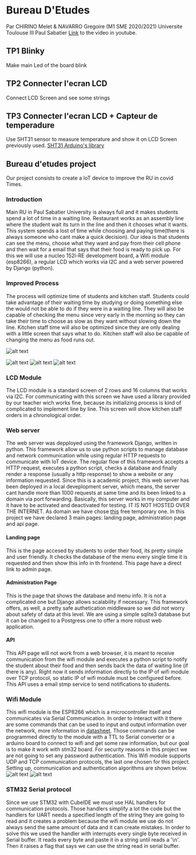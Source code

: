# Bureau D'Etudes
Par CHIRINO Melet & NAVARRO Gregoire 
(M1 SME 2020/2021)
Universite Toulouse III Paul Sabatier
[Link](https://youtu.be/tHxiUkCK4A0) to the video in youtube.
## TP1 Blinky
Make main Led of the board blink 
## TP2 Connecter l'ecran LCD
Connect LCD Screen and see some strings
## TP3 Connecter l'ecran LCD + Capteur de temperadure
Use SHT31 sensor to measure temperature and show it on LCD Screen previously used.
[SHT31 Arduino's library](https://github.com/Seeed-Studio/Grove_SHT31_Temp_Humi_Sensor "Arduino's Library")
## Bureau d'etudes project
Our project consists to create a IoT device to improve the RU in covid Times. 
### Introduction
Main RU in Paul Sabatier University is always full and it makes students spend a lot of time in a waiting line. Restaurant works as an assembly line where the student wait its turn in the line and then it chooses what it wants. This system spends a lost of time while choosing and paying time(there is always someone who cant make a quick decision). Our idea is that students can see the menu, choose what they want and pay from their cell phone and then wait for a email that says that their food is ready to pick up. For this we will use a nucleo 152l-RE development board, a Wifi module (esp8266), a regular LCD which works via I2C and a web server powered by Django (python).
### Improved Process 
The process will optimize time of students and kitchen staff. Students could take advantage of their waiting time by studying or doing something else the would not be able to do if they were in a waiting line. They will also be capable of checking the menu since very early in the morning so they can take their time to choose as slow as they want without slowing down the line. 
Kitchen staff time will also be optimized since they are only dealing with a little screen that says what to do. Kitchen staff will also be capable of changing the menu as food runs out.

![alt text](/uml/use_case.png)

![alt text](/uml/regarder_menu.png)
![alt text](/uml/commander_formule.png)
![alt text](/uml/modifier_menu.png)
### LCD Module
The LCD module is a standard screen of 2 rows and 16 columns that works via I2C. For communicating with this screen we have used a library provided by our teacher wich works fine, because its initializing process is kind of complicated to implement line by line. This screen will show kitchen staff orders in a chronological order. 
### Web server
The web server was depployed using the framework Django, written in python. This framework allow us to use python scripts to manage database and network communication while using regular HTTP requests to communicate with IoT device.
The regular flow of this framework accepts a HTTP request, executes a python script, checks a database and finally render a response (usually a http response) to show a website or any information requested.
Since this is a academic project, this web server has been deployed in a local deveplopment server, which means, the server cant handle more than 1000 requests at same time and its been linked to a domain via port forwarding. Basically, this server works in my computer and it have to be activated and deactivated for testing. IT IS NOT HOSTED OVER THE INTERNET.
As domain we have chose [this](http://projetbe.serveblog.net) free temporary one. In this project we have declared 3 main pages: landing page, administration page and api page.
#### Landing page
This is the page accesed by students to order their food, its pretty simple and user friendly. It checks the database of the menu every single time it is requested and then show this info in th frontend.
This page have a direct link to admin page.
#### Administration Page
This is the page that shows the database and menu info. It is not a complicated one but Django allows scalability if necessary. This framework offers, as well, a pretty safe authetication middleware so we did not worry about safety of data at this level.
We are using a simple sqlite3 database but it can be changed to a Postgress one to offer a more robust web application.
#### API
This API page will not work from a web browser, it is meant to receive communication from the wifi module and executes a python script to notify the student about their food and then sends back the data of waiting line (if there is any). Right now it sends information directly to the IP of wifi module over TCP protocol, so static IP of wifi module must be configured before.
This API uses a email stmp service to send notifications to students.
### Wifi Module
This wifi module is the ESP8266 which is a microcontroller itself and communicates via Serial Communication. In order to interact with it there are some commands that can be used to input and output information over the network, more information in [datasheet](https://www.espressif.com/sites/default/files/documentation/0a-esp8266ex_datasheet_en.pdf). Those commands can be programmed directly to the module with a TTL to Serial converter or a arduino board to connect to wifi and get some raw information, but our goal is to make it work with stm32 board. For security reasons in this project we are not going to set any password authentication. 
This Wifi module supports UDP and TCP communication protocols, the last one chosen for this project. Setting up, communication and authentication algorithms are shown below.
![alt text](/uml/flowchart.png)
![alt text](/uml/flowchart_send.png)
### STM32 Serial protocol
Since we use STM32 with CubeIDE we must use HAL handlers for communication protocols. Those handlers simplify a lot the code but the handlers for UART needs a specified length of the string they are going to read and it creates a problem because the wifi module we use do not always send the same amount of data and it can create mistakes.
In order to solve this we used the handler with interrupts every single byte received in Serial buffer. It reads every byte and paste it in a string until reads a '\n'. Then it raises a flag that says we can use the string read in serial buffer.
